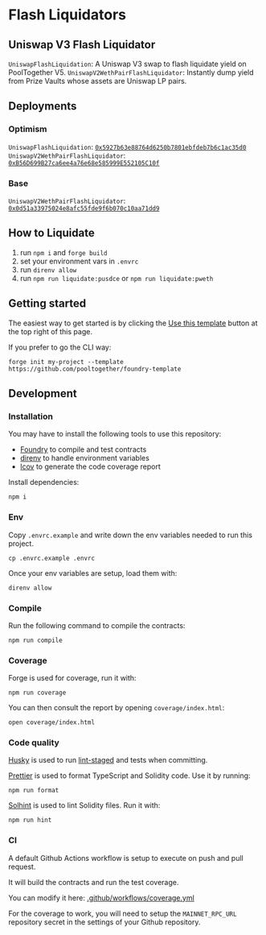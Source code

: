 # Flash Liquidators

## Uniswap V3 Flash Liquidator

`UniswapFlashLiquidation`: A Uniswap V3 swap to flash liquidate yield on PoolTogether V5.
`UniswapV2WethPairFlashLiquidator`: Instantly dump yield from Prize Vaults whose assets are Uniswap LP pairs.

## Deployments

### Optimism

`UniswapFlashLiquidation`: [`0x5927b63e88764d6250b7801ebfdeb7b6c1ac35d0`](https://optimistic.etherscan.io/address/0x5927b63e88764d6250b7801ebfdeb7b6c1ac35d0)
`UniswapV2WethPairFlashLiquidator`: [`0xB56D699B27ca6ee4a76e68e585999E552105C10f`](https://optimistic.etherscan.io/address/0xB56D699B27ca6ee4a76e68e585999E552105C10f)

### Base

`UniswapV2WethPairFlashLiquidator`: [`0x0d51a33975024e8afc55fde9f6b070c10aa71dd9`](https://basescan.org/address/0x0d51a33975024e8afc55fde9f6b070c10aa71dd9)

## How to Liquidate

1. run `npm i` and `forge build`
2. set your environment vars in `.envrc`
3. run `direnv allow`
4. run `npm run liquidate:pusdce` or `npm run liquidate:pweth`

## Getting started

The easiest way to get started is by clicking the [Use this template](https://github.com/pooltogether/foundry-template/generate) button at the top right of this page.

If you prefer to go the CLI way:

```
forge init my-project --template https://github.com/pooltogether/foundry-template
```

## Development

### Installation

You may have to install the following tools to use this repository:

- [Foundry](https://github.com/foundry-rs/foundry) to compile and test contracts
- [direnv](https://direnv.net/) to handle environment variables
- [lcov](https://github.com/linux-test-project/lcov) to generate the code coverage report

Install dependencies:

```
npm i
```

### Env

Copy `.envrc.example` and write down the env variables needed to run this project.

```
cp .envrc.example .envrc
```

Once your env variables are setup, load them with:

```
direnv allow
```

### Compile

Run the following command to compile the contracts:

```
npm run compile
```

### Coverage

Forge is used for coverage, run it with:

```
npm run coverage
```

You can then consult the report by opening `coverage/index.html`:

```
open coverage/index.html
```

### Code quality

[Husky](https://typicode.github.io/husky/#/) is used to run [lint-staged](https://github.com/okonet/lint-staged) and tests when committing.

[Prettier](https://prettier.io) is used to format TypeScript and Solidity code. Use it by running:

```
npm run format
```

[Solhint](https://protofire.github.io/solhint/) is used to lint Solidity files. Run it with:

```
npm run hint
```

### CI

A default Github Actions workflow is setup to execute on push and pull request.

It will build the contracts and run the test coverage.

You can modify it here: [.github/workflows/coverage.yml](.github/workflows/coverage.yml)

For the coverage to work, you will need to setup the `MAINNET_RPC_URL` repository secret in the settings of your Github repository.
